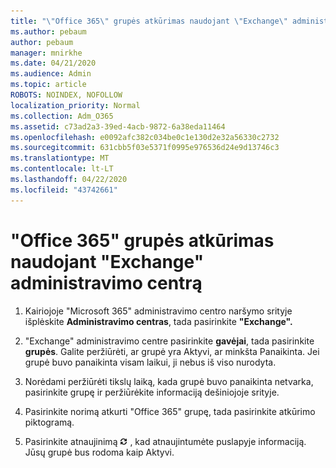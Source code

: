 ```yaml
---
title: "\"Office 365\" grupės atkūrimas naudojant \"Exchange\" administravimo centrą"
ms.author: pebaum
author: pebaum
manager: mnirkhe
ms.date: 04/21/2020
ms.audience: Admin
ms.topic: article
ROBOTS: NOINDEX, NOFOLLOW
localization_priority: Normal
ms.collection: Adm_O365
ms.assetid: c73ad2a3-39ed-4acb-9872-6a38eda11464
ms.openlocfilehash: e0092afc382c034be0c1e130d2e32a56330c2732
ms.sourcegitcommit: 631cbb5f03e5371f0995e976536d24e9d13746c3
ms.translationtype: MT
ms.contentlocale: lt-LT
ms.lasthandoff: 04/22/2020
ms.locfileid: "43742661"
---
```

# <a name="restore-an-office-365-group-using-the-exchange-admin-center"></a>"Office 365" grupės atkūrimas naudojant "Exchange" administravimo centrą

1. Kairiojoje "Microsoft 365" administravimo centro naršymo srityje išplėskite **Administravimo centras**, tada pasirinkite **"Exchange".**
    
2. "Exchange" administravimo centre pasirinkite **gavėjai**, tada pasirinkite **grupės**. Galite peržiūrėti, ar grupė yra Aktyvi, ar minkšta Panaikinta. Jei grupė buvo panaikinta visam laikui, ji nebus iš viso nurodyta.
    
3. Norėdami peržiūrėti tikslų laiką, kada grupė buvo panaikinta netvarka, pasirinkite grupę ir peržiūrėkite informaciją dešiniojoje srityje.
    
4. Pasirinkite norimą atkurti "Office 365" grupę, tada pasirinkite atkūrimo piktogramą.
    
5. Pasirinkite atnaujinimą ![Atnaujinimo piktograma](media/6464df90-2a91-4c1f-92a6-9a38c7696ac3.gif) , kad atnaujintumėte puslapyje informaciją. Jūsų grupė bus rodoma kaip Aktyvi. 
    

